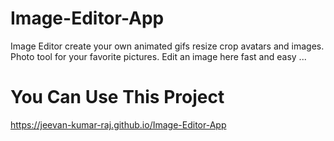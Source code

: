 # Image-Editor-App
 Image Editor create your own animated gifs resize crop avatars and images. Photo tool for your favorite pictures. Edit an image here fast and easy ...

# You Can Use This Project
https://jeevan-kumar-raj.github.io/Image-Editor-App
